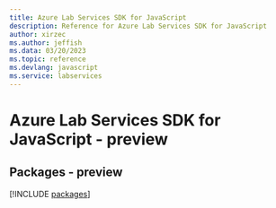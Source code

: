 ```yaml
---
title: Azure Lab Services SDK for JavaScript
description: Reference for Azure Lab Services SDK for JavaScript
author: xirzec
ms.author: jeffish
ms.data: 03/20/2023
ms.topic: reference
ms.devlang: javascript
ms.service: labservices
---
```

# Azure Lab Services SDK for JavaScript - preview
## Packages - preview
[!INCLUDE [packages](lab-services-index.md)]